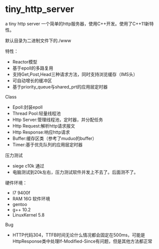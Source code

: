 
# tiny_http_server
a tiny http server
一个简单的http服务器，使用C++开发。使用了C++11新特性。

默认目录为二进制文件下的./www

特性：
 - Reactor模型
 - 基于epoll的多路复用
 - 支持Get,Post,Head三种请求方法，同时支持浏览缓存（IMS头）
 - 可自动增长的缓冲区
 - 基于priority_queue与shared_prt的应用层定时器


Class
- Epoll:封装epoll
- Thread Pool:轻量线程池
- Http Server:管理线程池，定时器，并分配任务
- Http Request:解析http请求报文
- Http Response:响应http请求
- Buffer:缓存区类（参考了muduo的buffer）
- Timer:基于优先队列的应用层定时器

压力测试
- siege c10k 通过
- 电脑测试到20k左右，压力测试软件并发上不去了。后面测不了。

硬件环境：
- I7 9400f
- RAM 16G
软件环境
- gentoo
- g++ 10.2
- LinuxKernel 5.8

Bug
- HTTP代码304，TTFB时间无论什么情况都会固定在500ms，可能是HttpResponse类中处理If-Modified-Since有问题，但是其他方法都正常